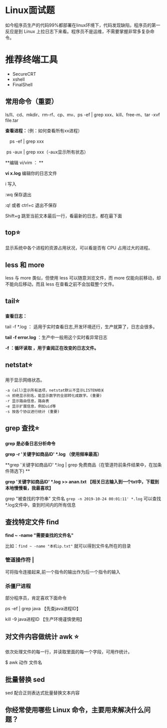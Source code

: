 # Linux面试题

如今程序员生产的代码99%都部署在linux环境下，代码发现缺陷，程序员的第一反应是到 Linux 上拉日志下来看。程序员不是运维，不需要掌握非常多复杂命令。 

# 推荐终端工具

- SecureCRT
- xshell
- FinalShell

## 常用命令（重要）

ls/ll、cd、mkdir、rm-rf、cp、mv、ps -ef | grep xxx、kill、free-m、tar -xvf file.tar 

**查看进程：**（例：如何查看所有xx进程）

　ps -ef | grep xxx

​	ps -aux | grep xxx（-aux显示所有状态）



**编辑 vi/vim ： **

**vi x.log**  编辑你的日志文件

i  写入

:wq 保存退出  

:q! 或者 ctrl+c 退出不保存 

Shift+g 跳至当前文本最后一行，看最新的日志，都在最下面

## top⭐

显示系统中各个进程的资源占用状况，可以看是否有 CPU 占用过大的进程。

## less 和 more

less 与 more 类似，但使用 less 可以随意浏览文件，而 more 仅能向前移动，却不能向后移动，而且 less 在查看之前不会加载整个文件。 

## tail⭐

**查看日志：**

tail -f  *.log ： 适用于实时查看日志,开发环境还行，生产就算了，日志会很多。

**tail -f error.log**  ：生产中一般用这个实时看异常日志

**-f ：循环读取 ，用于查阅正在改变的日志文件。** 

## netstat⭐

用于显示网络状态。

```
-a (all)显示所有选项，netstat默认不显示LISTEN相关
-n 拒绝显示别名，能显示数字的全部转化成数字。(重要)
-r 显示路由信息，路由表
-e 显示扩展信息，例如uid等
-s 按各个协议进行统计 (重要)
```

## grep 查找⭐

**grep 是必备日志分析命令**

**grep -r '关键字如商品ID' \*.log （使用频率最高）** 

**grep '关键字如商品ID' \*.log | grep 免费商品（在管道符前条件结果中，在加条件筛选下) **

**grep '关键字如商品ID' \*.log >> anan.txt 【相关日志输入到一个txt中，下载到本地慢慢看，我最喜欢】**

grep "被查找的字符串" 文件名
`grep -n 2019-10-24 00:01:11' *.log`
可以查找 *.log文件中，查到时间内的所有信息

## 查找特定文件 find 

**find ~ -name "需要查找的文件名"**

比如：`find ~ -name "本机ip.txt"` 就可以得到文件名所在的目录

### 管道操作符    |

可将指令连接起来,前一个指令的输出作为后一个指令的输入

### 杀僵尸进程

 部分程序员，肯定喜欢下面命令

ps -ef | grep java 【先查java进程ID】

kill -9 java进程ID 【生产环境谨慎使用】

## 对文件内容做统计 awk ⭐

依次处理文件的每一行，并读取里面的每一个字段，可用作统计。

$ awk 动作 文件名 

## 批量替换 sed

sed 配合正则表达式批量替换文本内容

## 你经常使用哪些 Linux 命令，主要用来解决什么问题？

 

